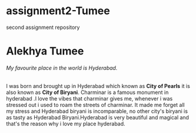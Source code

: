 # assignment2-Tumee
second assignment repository

# Alekhya Tumee
###### My favourite place in the world is Hyderabad.

I was born and brought up in Hyderabad which known as **City of Pearls** it is also known as **City of Biryani**. Charminar is a famous monument in hyderabad .I love the vibes that charminar gives me, whenever i was stressed out i used to roam the streets of charminar. It made me forget all my stress and Hyderabad biryani is incomparable, no other city's biryani is as tasty as Hyderabad Biryani.Hyderabad is very beautiful and magical and that's the reason why i love my place hyderabad.